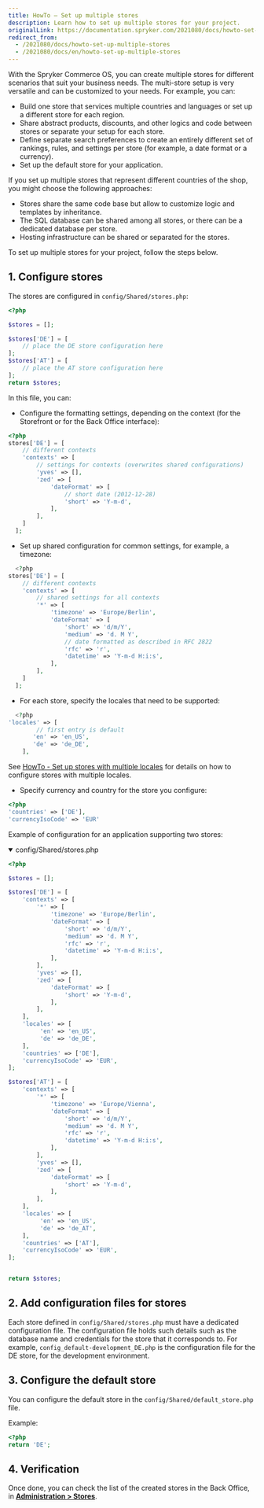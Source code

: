 ```yaml
---
title: HowTo — Set up multiple stores
description: Learn how to set up multiple stores for your project.
originalLink: https://documentation.spryker.com/2021080/docs/howto-set-up-multiple-stores
redirect_from:
  - /2021080/docs/howto-set-up-multiple-stores
  - /2021080/docs/en/howto-set-up-multiple-stores
---
```


With the Spryker Commerce OS, you can create multiple stores for different scenarios that suit your business needs. The multi-store setup is very versatile and can be customized to your needs. For example, you can:

* Build one store that services multiple countries and languages or set up a different store for each region.
* Share abstract products, discounts, and other logics and code between stores or separate your setup for each store.
* Define separate search preferences to create an entirely different set of rankings, rules, and settings per store (for example, a date format or a currency). 
* Set up the default store for your application.

If you set up multiple stores that represent different countries of the shop, you might choose the following approaches:

* Stores share the same code base but allow to customize logic and templates by inheritance.
* The SQL database can be shared among all stores, or there can be a dedicated database per store.
* Hosting infrastructure can be shared or separated for the stores.

To set up multiple stores for your project, follow the steps below.

## 1. Configure stores

The stores are configured in `config/Shared/stores.php`:

```php
<?php

$stores = [];

$stores['DE'] = [
    // place the DE store configuration here
];
$stores['AT'] = [
    // place the AT store configuration here
];
return $stores;
```

In this file, you can:
* Configure the formatting settings, depending on the context (for the Storefront or for the Back Office interface):

```php
<?php
stores['DE'] = [
    // different contexts
    'contexts' => [
        // settings for contexts (overwrites shared configurations)
        'yves' => [],
        'zed' => [
            'dateFormat' => [
                // short date (2012-12-28)
                'short' => 'Y-m-d',
            ],
        ],
    ]
  ];
  ```
  
* Set up shared configuration for common settings, for example, a timezone:

```php
  <?php
stores['DE'] = [
    // different contexts
    'contexts' => [
        // shared settings for all contexts
        '*' => [
            'timezone' => 'Europe/Berlin',
            'dateFormat' => [
                'short' => 'd/m/Y',
                'medium' => 'd. M Y',
                // date formatted as described in RFC 2822
                'rfc' => 'r',
                'datetime' => 'Y-m-d H:i:s',
            ],
        ],
    ]
  ];
  ```
  
* For each store, specify the locales that need to be supported:

```php
  <?php
'locales' => [
        // first entry is default
       'en' => 'en_US',
       'de' => 'de_DE',
    ],
 ```
 See [HowTo - Set up stores with multiple locales](https://documentation.spryker.com/docs/ht-setup-stores-with-multiple-locales) for details on how to configure stores with multiple locales.
 
 * Specify currency and country for the store you configure:
 ```php
 <?php
'countries' => ['DE'],
'currencyIsoCode' => 'EUR'
```

Example of configuration for an application supporting two stores:

<details open>
<summary>config/Shared/stores.php</summary>

```php
<?php

$stores = [];

$stores['DE'] = [
    'contexts' => [
        '*' => [
            'timezone' => 'Europe/Berlin',
            'dateFormat' => [
                'short' => 'd/m/Y',
                'medium' => 'd. M Y',
                'rfc' => 'r',
                'datetime' => 'Y-m-d H:i:s',
            ],
        ],
        'yves' => [],
        'zed' => [
            'dateFormat' => [
                'short' => 'Y-m-d',
            ],
        ],
    ],
    'locales' => [
         'en' => 'en_US',
         'de' => 'de_DE',
    ],
    'countries' => ['DE'],
    'currencyIsoCode' => 'EUR',
];

$stores['AT'] = [
    'contexts' => [
        '*' => [
            'timezone' => 'Europe/Vienna',
            'dateFormat' => [
                'short' => 'd/m/Y',
                'medium' => 'd. M Y',
                'rfc' => 'r',
                'datetime' => 'Y-m-d H:i:s',
            ],
        ],
        'yves' => [],
        'zed' => [
            'dateFormat' => [
                'short' => 'Y-m-d',
            ],
        ],
    ],
    'locales' => [
         'en' => 'en_US',
         'de' => 'de_AT',
    ],
    'countries' => ['AT'],
    'currencyIsoCode' => 'EUR',
];


return $stores;
```
</details>

## 2. Add configuration files for stores
Each store defined in `config/Shared/stores.php` must have a dedicated configuration file. The configuration file holds such details such as the database name and credentials for the store that it corresponds to.
For example, `config_default-development_DE.php` is the configuration file for the DE store, for the development environment.

## 3. Configure the default store
You can configure the default store in the `config/Shared/default_store.php` file.

Example:
```php
<?php
return 'DE';
```

## 4. Verification

Once done, you can check the list of the created stores in the Back Office, in [**Administration > Stores**](https://documentation.spryker.com/docs/stores-reference-information-201911).	
